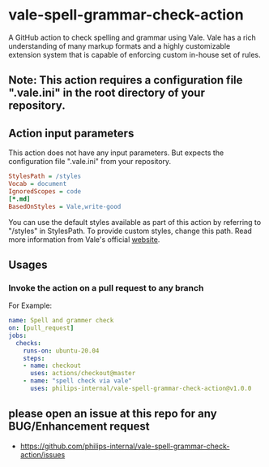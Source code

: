 # vale-spell-grammar-check-action

A GitHub action to check spelling and grammar using Vale. Vale has a rich understanding of many markup formats and a highly customizable extension system that is capable of enforcing custom in-house set of rules.

## Note: This action requires a configuration file ".vale.ini" in the root directory of your repository.

## Action input parameters

This action does not have any input parameters. But expects the configuration file ".vale.ini" from your repository.

```ini
StylesPath = /styles
Vocab = document
IgnoredScopes = code
[*.md]
BasedOnStyles = Vale,write-good
```

You can use the default styles available as part of this action by referring to "/styles" in StylesPath. To provide custom styles, change this path. Read more information from Vale's official [website](https://docs.errata.ai).

## Usages

### Invoke the action on a pull request to any branch
For Example:

```yml
name: Spell and grammer check
on: [pull_request]
jobs:
  checks:
    runs-on: ubuntu-20.04
    steps:
    - name: checkout
      uses: actions/checkout@master
    - name: "spell check via vale"
      uses: philips-internal/vale-spell-grammar-check-action@v1.0.0
```

## please open an issue at this repo for any BUG/Enhancement request
- https://github.com/philips-internal/vale-spell-grammar-check-action/issues
